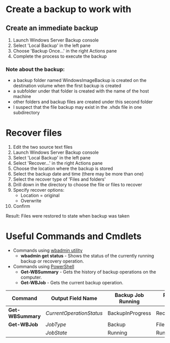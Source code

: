 # Create a backup to work with
## Create an immediate backup
1. Launch Windows Server Backup console
2. Select 'Local Backup' in the left pane
3. Choose 'Backup Once...' in the right Actions pane
4. Complete the process to execute the backup

### Note about the backup:
- a backup folder named WindowsImageBackup is created on the destination volume when the first backup is created
- a subfolder under that folder is created with the name of the host machine
- other folders and backup files are created under this second folder
- I suspect that the file backup may exist in the .vhdx file in one subdirectory

# Recover files
1. Edit the two source text files
2. Launch Windows Server Backup console
3. Select 'Local Backup' in the left pane
4. Select 'Recover...' in the right Actions pane
5. Choose the location where the backup is stored
6. Select the backup date and time (there may be more than one)
7. Select the recover type of 'Files and folders'
8. Drill down in the directory to choose the file or files to recover
9. Specify recover options:
   - Location = original
   - Overwrite
10. Confirm

Result: Files were restored to state when backup was taken

# Useful Commands and Cmdlets
- Commands using [wbadmin utility](https://docs.microsoft.com/en-us/windows-server/administration/windows-commands/wbadmin)
  - **wbadmin get status** - Shows the status of the currently running backup or recovery operation.
- Commands using [PowerShell](https://docs.microsoft.com/en-us/powershell/module/windowsserverbackup/?view=win10-ps)
  - **Get-WBSummary** - Gets the history of backup operations on the computer.
  - **Get-WBJob** - Gets the current backup operation.

| Command | Output Field Name | Backup Job Running | Recovery Job Running | No Job Running |
| --- | --- | --- | --- | --- |
| **Get-WBSummary** | *CurrentOperationStatus* | BackupInProgress | RecoveryInProgress | NoOperationInProgress |
| **Get-WBJob** | *JobType* | Backup | FileRecovery | None |
|  | *JobState* | Running | Running | Unknown |
  
